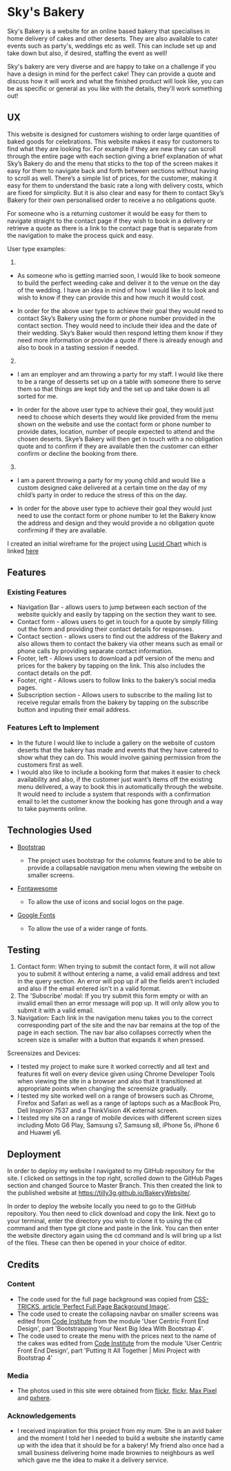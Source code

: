 # Sky's Bakery

Sky's Bakery is a website for an online based bakery that specialises in home delivery of cakes and other deserts. They are also available to cater events
such as party's, weddings etc as well. This can include set up and take down but also, if desired, staffing the event as well! 

Sky's bakery are very diverse and are happy to take on a challenge if you have a design in mind for the perfect cake! They can provide a quote and discuss 
how it will work and what the finished product will look like, you can be as specific or general as you like with the details, they'll work something out!

 
## UX
 
This website is designed for customers wishing to order large quantities of baked goods for celebrations. This website makes it easy for customers to find 
what they are looking for. For example if they are new they can scroll through the entire page with each section giving a brief explanation of what Sky’s 
Bakery do and the menu that sticks to the top of the screen makes it easy for them to navigate back and forth between sections without having to scroll as 
well. There’s a simple list of prices, for the customer, making it easy for them to understand the basic rate a long with delivery costs, which are fixed 
for simplicity. But it is also clear and easy for them to contact Sky’s Bakery for their own personalised order to receive a no obligations quote.

For someone who is a returning customer it would be easy for them to navigate straight to the contact page if they wish to book in a delivery or retrieve 
a quote as there is a link to the contact page that is separate from the navigation to make the process quick and easy.

User type examples:

1.
- As someone who is getting married soon, I would like to book someone to build the perfect weeding cake and deliver it to the venue on the day of the 
  wedding. I have an idea in mind of how I would like it to look and wish to know if they can provide this and how much it would cost.

- In order for the above user type to achieve their goal they would need to contact Sky’s Bakery using the form or phone number provided in the contact 
  section. They would need to include their idea and the date of their wedding. Sky’s Baker would then respond letting them know if they need more 
  information or provide a quote if there is already enough and also to book in a tasting session if needed.

2.
- I am an employer and am throwing a party for my staff. I would like there to be a range of desserts set up on a table with someone there to serve them 
  so that things are kept tidy and the set up and take down is all sorted for me. 

- In order for the above user type to achieve their goal, they would just need to choose which deserts they would like provided from the menu shown on the 
  website and use the contact form or phone number to provide dates, location, number of people expected to attend and the chosen deserts. Skye’s Bakery 
  will then get in touch with a no obligation quote and to confirm if they are available then the customer can either confirm or decline the booking from 
  there.

3.
- I am a parent throwing a party for my young child and would like a custom designed cake delivered at a certain time on the day of my child’s party in 
  order to reduce the stress of this on the day.

- In order for the above user type to achieve their goal they would just need to use the contact form or phone number to let the Bakery know the address 
  and design and they would provide a no obligation quote confirming if they are available. 

I created an initial wireframe for the project using [Lucid Chart](https://www.lucidchart.com/pages/home) which is linked [here](https://www.lucidchart.com/invitations/accept/d957cfb9-1ba0-4638-98cc-c3a85941c352)

## Features
 
### Existing Features
- Navigation Bar - allows users to jump between each section of the website quickly and easily by tapping on the section they want to see. 
- Contact form - allows users to get in touch for a quote by simply filling out the form and providing their contact details for responses.
- Contact section - allows users to find out the address of the Bakery and also allows them to contact the bakery via other means such as email or phone 
  calls by providing separate contact information.
- Footer, left - Allows users to download a pdf version of the menu and prices for the bakery by tapping on the link. This also includes the contact 
  details on the pdf.
- Footer, right - Allows users to follow links to the bakery’s social media pages.
- Subscription section - Allows users to subscribe to the mailing list to receive regular emails from the bakery by tapping on the subscribe button and 
  inputing their email address.

### Features Left to Implement
- In the future I would like to include a gallery on the website of custom deserts that the bakery has made and events that they have catered to show 
  what they can do. This would involve gaining permission from the customers first as well.
- I would also like to include a booking form that makes it easier to check availability and also, if the customer just want’s items off the existing 
  menu delivered, a way to book this in automatically through the website. It would need to include a system that responds with a confirmation email to 
  let the customer know the booking has gone through and a way to take payments online.


## Technologies Used

- [Bootstrap](https://getbootstrap.com/)
    - The project uses bootstrap for the columns feature and to be able to provide a collapsable navigation menu when viewing the website on smaller 
      screens.

- [Fontawesome](https://fontawesome.com/)
    - To allow the use of icons and social logos on the page.

- [Google Fonts](https://fonts.google.com)
    - To allow the use of a wider range of fonts.


## Testing


1. Contact form: 
    When trying to submit the contact form, it will not allow you to submit it without entering a name, a valid email address and text in the query
    section. An error will pop up if all the fields aren't included and also if the email entered isn't in a valid format.
2. The 'Subscribe' modal:
    If you try submit this form empty or with an invalid email then an error message will pop up. It will only allow you to submit it with a valid email.
3. Navigation:
    Each link in the navigation menu takes you to the correct corresponding part of the site and the nav bar remains at the top of the page in each 
    section. The nav bar also collapses correctly when the screen size is smaller with a button that expands it when pressed.

Screensizes and Devices:
- I tested my project to make sure it worked correctly and all text and features fit well on every device given using Chrome Developer Tools when viewing 
  the site in a browser and also that it transitioned at appropriate points when changing the screensize gradually.
- I tested my site worked well on a range of browsers such as Chrome, Firefox and Safari as well as a range of laptops such as a MacBook Pro, Dell 
  Inspiron 7537 and a ThinkVision 4K external screen.
- I tested my site on a range of mobile devices with different screen sizes including Moto G6 Play, Samsung s7, Samsung s8, iPhone 5s, iPhone 6 and Huawei
  y6.


## Deployment

In order to deploy my website I navigated to my GitHub repository for the site. I clicked on settings in the top right, scrolled down to the GitHub Pages 
section and changed Source to Master Branch. This then created the link to the published website at https://tilly3g.github.io/BakeryWebsite/.


In order to deploy the website locally you need to go to the GitHub repository. You then need to click download and copy the link. Next go to your 
terminal, enter the directory you wish to clone it to using the cd command and then type git clone and paste in the link. You can then enter the website
directory again using the cd command and ls will bring up a list of the files. These can then be opened in your choice of editor.

## Credits

### Content
- The code used for the full page background was copied from [CSS-TRICKS, article ‘Perfect Full Page Background Image'](https://css-tricks.com/perfect-full-page-background-image/).
- The code used to create the collapsing navbar on smaller screens was edited from [Code Institute](https://codeinstitute.net/) from the
  module 'User Centric Front End Design', part 'Bootstrapping Your Next Big Idea With Bootstrap 4'.
- The code used to create the menu with the prices next to the name of the cakes was edited from [Code Institute](https://codeinstitute.net/) from the
  module 'User Centric Front End Design', part 'Putting It All Together | Mini Project with Bootstrap 4'

### Media
- The photos used in this site were obtained from [flickr](https://www.flickr.com/photos/30478819@N08/31204647918), [flickr](https://www.flickr.com/photos/kjgarbutt/5646267965), 
  [Max Pixel](https://www.maxpixel.net/Baking-Cake-Baking-Baking-Powder-Cake-Baking-Soda-2589517) and [pxhere](https://pxhere.com/en/photo/708098).

### Acknowledgements

- I received inspiration for this project from my mum. She is an avid baker and the moment I told her I needed to build a website she instantly came up
  with the idea that it should be for a bakery! My friend also once had a small business delivering home made brownies to neighbours as well which gave 
  me the idea to make it a delivery service.
